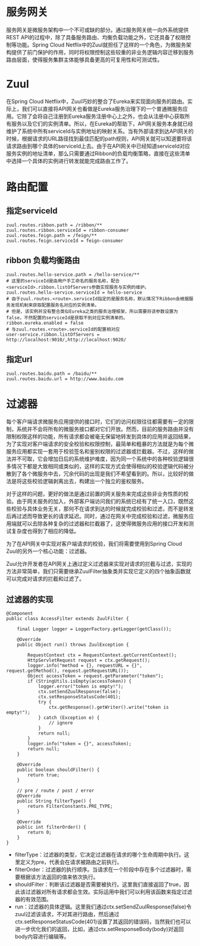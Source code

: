 # 服务网关
服务网关是微服务架构中一个不可或缺的部分。通过服务网关统一向外系统提供REST API的过程中，除了具备服务路由、均衡负载功能之外，它还具备了权限控制等功能。Spring Cloud Netflix中的Zuul就担任了这样的一个角色，为微服务架构提供了前门保护的作用，同时将权限控制这些较重的非业务逻辑内容迁移到服务路由层面，使得服务集群主体能够具备更高的可复用性和可测试性。
   
# Zuul
在Spring Cloud Netflix中，Zuul巧妙的整合了Eureka来实现面向服务的路由。实际上，我们可以直接将API网关也看做是Eureka服务治理下的一个普通微服务应用。它除了会将自己注册到Eureka服务注册中心上之外，也会从注册中心获取所有服务以及它们的实例清单。所以，在Eureka的帮助下，API网关服务本身就已经维护了系统中所有serviceId与实例地址的映射关系。当有外部请求到达API网关的时候，根据请求的URL路径找到最佳匹配的path规则，API网关就可以知道要将该请求路由到哪个具体的serviceId上去。由于在API网关中已经知道serviceId对应服务实例的地址清单，那么只需要通过Ribbon的负载均衡策略，直接在这些清单中选择一个具体的实例进行转发就能完成路由工作了。
   
# 路由配置
## 指定serviceId
```
zuul.routes.ribbon.path = /ribbon/**
zuul.routes.ribbon.serviceId = ribbon-consumer
zuul.routes.feign.path = /feign/**
zuul.routes.feign.serviceId = feign-consumer
```
    
## ribbon 负载均衡路由
```
zuul.routes.hello-service.path = /hello-service/**
# 这里的serviceId是由用户手工命名的服务名称，配合<serviceId>.ribbon.listOfServers参数实现服务与实例的维护。
zuul.routes.hello-service.serviceId = hello-service
# 由于zuul.routes.<route>.serviceId指定的是服务名称，默认情况下Ribbon会根据服务发现机制来获取配置服务名对应的实例清单。
# 但是，该实例并没有整合类似Eureka之类的服务治理框架，所以需要将该参数设置为false，不然配置的serviceId是获取不到对应实例清单的。
ribbon.eureka.enabled = false
# 与zuul.routes.<route>.serviceId的配置相对应
user-service.ribbon.listOfServers = http://localhost:9010/,http://localhost:9020/
```
    
## 指定url
```
zuul.routes.baidu.path = /baidu/**
zuul.routes.baidu.url = http://www.baidu.com
```
   
   
# 过滤器
每个客户端请求微服务应用提供的接口时，它们的访问权限往往都需要有一定的限制，系统并不会将所有的微服务接口都对它们开放。然而，目前的服务路由并没有限制权限这样的功能，所有请求都会被毫无保留地转发到具体的应用并返回结果，为了实现对客户端请求的安全校验和权限控制，最简单和粗暴的方法就是为每个微服务应用都实现一套用于校验签名和鉴别权限的过滤器或拦截器。不过，这样的做法并不可取，它会增加日后的系统维护难度，因为同一个系统中的各种校验逻辑很多情况下都是大致相同或类似的，这样的实现方式会使得相似的校验逻辑代码被分散到了各个微服务中去，冗余代码的出现是我们不希望看到的。所以，比较好的做法是将这些校验逻辑剥离出去，构建出一个独立的鉴权服务。
    
对于这样的问题，更好的做法是通过前置的网关服务来完成这些非业务性质的校验。由于网关服务的加入，外部客户端访问我们的系统已经有了统一入口，既然这些校验与具体业务无关，那何不在请求到达的时候就完成校验和过滤，而不是转发后再过滤而导致更长的请求延迟。同时，通过在网关中完成校验和过滤，微服务应用端就可以去除各种复杂的过滤器和拦截器了，这使得微服务应用的接口开发和测试复杂度也得到了相应的降低。
    
为了在API网关中实现对客户端请求的校验，我们将需要使用到Spring Cloud Zuul的另外一个核心功能：过滤器。
    
Zuul允许开发者在API网关上通过定义过滤器来实现对请求的拦截与过滤，实现的方法非常简单，我们只需要继承ZuulFilter抽象类并实现它定义的四个抽象函数就可以完成对请求的拦截和过滤了。
    
## 过滤器的实现
```
@Component
public class AccessFilter extends ZuulFilter {

    final Logger logger = LoggerFactory.getLogger(getClass());
    
    @Override
    public Object run() throws ZuulException {
        
        RequestContext ctx = RequestContext.getCurrentContext();
        HttpServletRequest request = ctx.getRequest();
        logger.info("method = {}, requestURL = {}", request.getMethod(), request.getRequestURL());
        Object accessToken = request.getParameter("token");
        if (StringUtils.isEmpty(accessToken)) {
            logger.error("token is empty!");
            ctx.setSendZuulResponse(false);
            ctx.setResponseStatusCode(401);
            try {
                ctx.getResponse().getWriter().write("token is empty!");
            } catch (Exception e) {
                // ignore
            }
            return null;
        }
        logger.info("token = {}", accessToken);
        return null;
    }
    
    @Override
    public boolean shouldFilter() {
        return true;
    }

    // pre / route / post / error
    @Override
    public String filterType() {
        return FilterConstants.PRE_TYPE;
    }

    @Override
    public int filterOrder() {
        return 0;
    }
}
```
- filterType：过滤器的类型，它决定过滤器在请求的哪个生命周期中执行。这里定义为pre，代表会在请求被路由之前执行。
- filterOrder：过滤器的执行顺序。当请求在一个阶段中存在多个过滤器时，需要根据该方法返回的值来依次执行。
- shouldFilter：判断该过滤器是否需要被执行。这里我们直接返回了true，因此该过滤器对所有请求都会生效。实际运用中我们可以利用该函数来指定过滤器的有效范围。
- run：过滤器的具体逻辑。这里我们通过ctx.setSendZuulResponse(false)令zuul过滤该请求，不对其进行路由，然后通过ctx.setResponseStatusCode(401)设置了其返回的错误码，当然我们也可以进一步优化我们的返回，比如，通过ctx.setResponseBody(body)对返回body内容进行编辑等。
   
